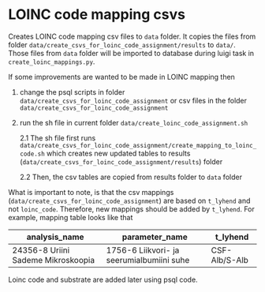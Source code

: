 # LOINC code mapping csvs

Creates LOINC code mapping csv files to `data` folder. It copies the files from folder `data/create_csvs_for_loinc_code_assignment/results` to  `data/`.
Those files from  `data` folder will be imported to database during luigi task in `create_loinc_mappings.py`.

If some improvements are wanted to be made in LOINC mapping then 
1. change the psql scripts in folder `data/create_csvs_for_loinc_code_assignment` or csv files in the folder `data/create_csvs_for_loinc_code_assignment`
2. run the sh file in current folder `data/create_loinc_code_assignment.sh`
    
    2.1 The sh file first runs `data/create_csvs_for_loinc_code_assignment/create_mapping_to_loinc_code.sh` which creates new updated tables to results (`data/create_csvs_for_loinc_code_assignment/results`) folder
    
    2.2  Then, the csv tables are copied from results folder to `data` folder

What is important to note, is that the csv mappings (`data/create_csvs_for_loinc_code_assignment`) are based on `t_lyhend` and not `loinc_code`. Therefore, new mappings should be added by  `t_lyhend`. For example, mapping table looks like that

analysis_name | parameter_name | t_lyhend
-- | -- | --
24356-8 Uriini Sademe Mikroskoopia	| 1756-6 Liikvori- ja seerumialbumiini suhe	| CSF-Alb/S-Alb

Loinc code and substrate are added later using psql code.

